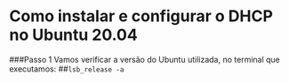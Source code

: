 # Como instalar e configurar o DHCP no Ubuntu 20.04
###Passo 1
Vamos verificar a versão do Ubuntu utilizada, no terminal que executamos:
##`lsb_release -a`
